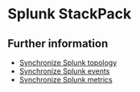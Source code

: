 # Splunk StackPack


## Further information

* [Synchronize Splunk topology](/stackpacks/integrations/new_splunk/splunk_topology.md)
* [Synchronize Splunk events](/stackpacks/integrations/new_splunk/splunk_event.md)
* [Synchronize Splunk metrics](/stackpacks/integrations/new_splunk/splunk_metric.md)

